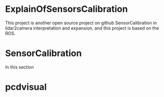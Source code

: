 # ExplainOfSensorsCalibration
This project is another open source project on github SensorCalibration in lidar2camera interpretation and expansion, and this project is based on the ROS.
# SensorCalibration
In this section
# pcdvisual
